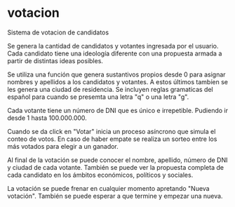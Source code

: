 # votacion
Sistema de votacion de candidatos

Se genera la cantidad de candidatos y votantes ingresada por el usuario.
Cada candidato tiene una ideología diferente con una propuesta armada a partir de distintas ideas posibles.

Se utiliza una función que genera sustantivos propios desde 0 para asignar nombres y apellidos a los candidatos y votantes.
A estos últimos tambíen se les genera una ciudad de residencia.
Se incluyen reglas gramaticas del español para cuando se presemta una letra "q" o una letra "g".

Cada votante tiene un número de DNI que es único e irrepetible. Pudiendo ir desde 1 hasta 100.000.000.

Cuando se da click en "Votar" inicia un proceso asíncrono que simula el conteo de votos.
En caso de haber empate se realiza un sorteo entre los más votados para elegir a un ganador.

Al final de la votación se puede conocer el nombre, apellido, número de DNI y ciudad de cada votante.
También se puede ver la propuesta completa de cada candidato en los ámbitos económicos, políticos y sociales.

La votación se puede frenar en cualquier momento apretando "Nueva votación".
También se puede esperar a que termine y empezar una nueva.

